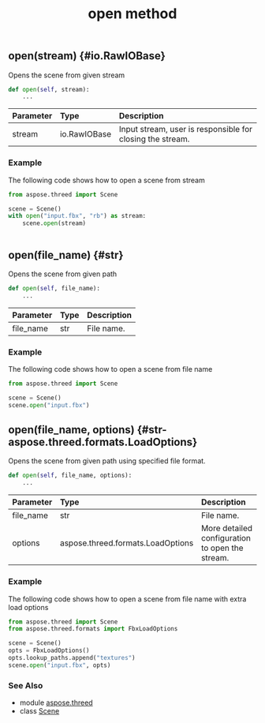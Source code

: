 ﻿---
title: open method
second_title: Aspose.3D for Python via .NET API References
description: 
type: docs
weight: 80
url: /python-net/aspose.threed/scene/open/
is_root: false
---

## open(stream) {#io.RawIOBase}

Opens the scene from given stream



```python
def open(self, stream):
    ...
```


| Parameter | Type | Description |
| :- | :- | :- |
| stream | io.RawIOBase | Input stream, user is responsible for closing the stream. |

### Example 


The following code shows how to open a scene from stream

```python
from aspose.threed import Scene

scene = Scene()
with open("input.fbx", "rb") as stream:
    scene.open(stream)



```


## open(file_name) {#str}

Opens the scene from given path



```python
def open(self, file_name):
    ...
```


| Parameter | Type | Description |
| :- | :- | :- |
| file_name | str | File name. |

### Example 


The following code shows how to open a scene from file name

```python
from aspose.threed import Scene

scene = Scene()
scene.open("input.fbx")

```


## open(file_name, options) {#str-aspose.threed.formats.LoadOptions}

Opens the scene from given path using specified file format.



```python
def open(self, file_name, options):
    ...
```


| Parameter | Type | Description |
| :- | :- | :- |
| file_name | str | File name. |
| options | aspose.threed.formats.LoadOptions | More detailed configuration to open the stream. |

### Example 


The following code shows how to open a scene from file name with extra load options

```python
from aspose.threed import Scene
from aspose.threed.formats import FbxLoadOptions

scene = Scene()
opts = FbxLoadOptions()
opts.lookup_paths.append("textures")
scene.open("input.fbx", opts)

```



### See Also
* module [aspose.threed](../../)
* class [Scene](/3d/python-net/aspose.threed/scene)
